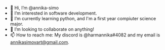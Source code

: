 - 👋 Hi, I’m @annika-simo
- 👀 I’m interested in software development.
- 🌱 I’m currently learning python, and I'm a first year compiuter science major.
- 💞️ I’m looking to collaborate on anything!
- 📫 How to reach me: My discord is @harmannika#4082 and my email is annikasimovart@gmail.com.
